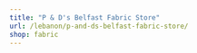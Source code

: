 ```yaml
---
title: "P & D's Belfast Fabric Store"
url: /lebanon/p-and-ds-belfast-fabric-store/
shop: fabric
---
```

